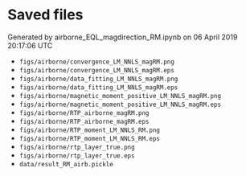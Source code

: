 # Saved files 


Generated by airborne_EQL_magdirection_RM.ipynb on 06 April 2019 20:17:06 UTC

*  `figs/airborne/convergence_LM_NNLS_magRM.png` 
*  `figs/airborne/convergence_LM_NNLS_magRM.eps` 
*  `figs/airborne/data_fitting_LM_NNLS_magRM.png` 
*  `figs/airborne/data_fitting_LM_NNLS_magRM.eps` 
*  `figs/airborne/magnetic_moment_positive_LM_NNLS_magRM.png` 
*  `figs/airborne/magnetic_moment_positive_LM_NNLS_magRM.eps` 
*  `figs/airborne/RTP_airborne_magRM.png` 
*  `figs/airborne/RTP_airborne_magRM.eps` 
*  `figs/airborne/RTP_moment_LM_NNLS_RM.png` 
*  `figs/airborne/RTP_moment_LM_NNLS_RM.eps` 
*  `figs/airborne/rtp_layer_true.png` 
*  `figs/airborne/rtp_layer_true.eps` 
*  `data/result_RM_airb.pickle` 
